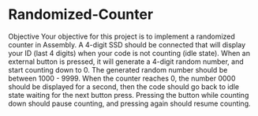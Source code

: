 # Randomized-Counter
Objective Your objective for this project is to implement a randomized counter in Assembly. A 4-digit SSD should be connected that will display your ID (last 4 digits) when your code is not counting (idle state). When an external button is pressed, it will generate a 4-digit random number, and start counting down to 0. The generated random number should be between 1000 - 9999. When the counter reaches 0, the number 0000 should be displayed for a second, then the code should go back to idle state waiting for the next button press. Pressing the button while counting down should pause counting, and pressing again should resume counting.
